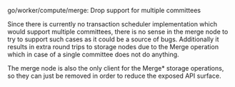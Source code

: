 go/worker/compute/merge: Drop support for multiple committees

Since there is currently no transaction scheduler implementation which would
support multiple committees, there is no sense in the merge node to try to
support such cases as it could be a source of bugs. Additionally it results
in extra round trips to storage nodes due to the Merge operation which in
case of a single committee does not do anything.

The merge node is also the only client for the Merge* storage operations, so
they can just be removed in order to reduce the exposed API surface.
